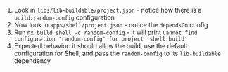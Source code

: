 1. Look in `libs/lib-buildable/project.json` - notice how there is a `build:random-config` configuration
2. Now look in `apps/shell/project.json` - notice the `dependsOn` config
3. Run `nx build shell -c random-config` - it will print `Cannot find configuration 'random-config' for project 'shell:build'`
4. Expected behavior: it should allow the build, use the default configuration for Shell, and pass the `random-config` to its `lib-buildable` dependency
